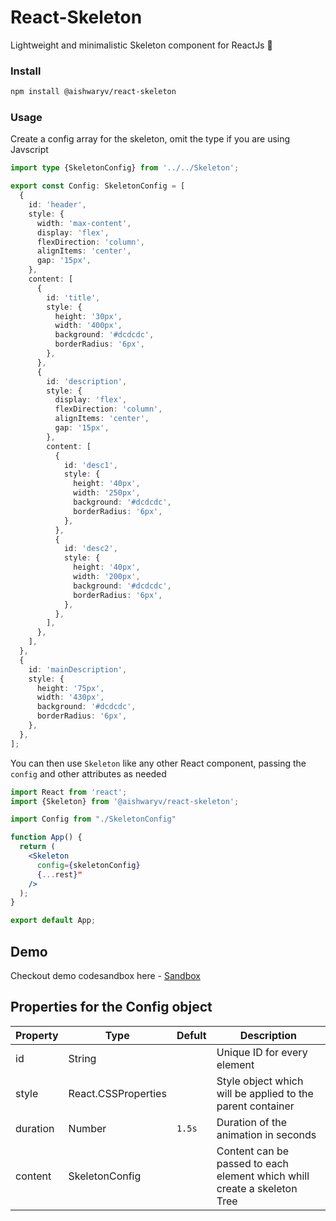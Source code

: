 # React-Skeleton

Lightweight and minimalistic Skeleton component for ReactJs 🎉

### Install

```bash
npm install @aishwaryv/react-skeleton
```

### Usage

Create a config array for the skeleton, omit the type if you are using Javscript

```ts
import type {SkeletonConfig} from '../../Skeleton';

export const Config: SkeletonConfig = [
  {
    id: 'header',
    style: {
      width: 'max-content',
      display: 'flex',
      flexDirection: 'column',
      alignItems: 'center',
      gap: '15px',
    },
    content: [
      {
        id: 'title',
        style: {
          height: '30px',
          width: '400px',
          background: '#dcdcdc',
          borderRadius: '6px',
        },
      },
      {
        id: 'description',
        style: {
          display: 'flex',
          flexDirection: 'column',
          alignItems: 'center',
          gap: '15px',
        },
        content: [
          {
            id: 'desc1',
            style: {
              height: '40px',
              width: '250px',
              background: '#dcdcdc',
              borderRadius: '6px',
            },
          },
          {
            id: 'desc2',
            style: {
              height: '40px',
              width: '200px',
              background: '#dcdcdc',
              borderRadius: '6px',
            },
          },
        ],
      },
    ],
  },
  {
    id: 'mainDescription',
    style: {
      height: '75px',
      width: '430px',
      background: '#dcdcdc',
      borderRadius: '6px',
    },
  },
];
```

You can then use `Skeleton` like any other React component, passing the `config` and other attributes as needed

```jsx
import React from 'react';
import {Skeleton} from '@aishwaryv/react-skeleton';

import Config from "./SkeletonConfig"

function App() {
  return (
    <Skeleton
      config={skeletonConfig}
      {...rest}"
    />
  );
}

export default App;
```

## Demo

Checkout demo codesandbox here - [Sandbox](https://codesandbox.io/p/devbox/w7kqhq?file=%2Fsrc%2FApp.tsx%3A9%2C2 'Demo')

## Properties for the Config object

| Property | Type                | Defult | Description                                                              |
| -------- | ------------------- | ------ | ------------------------------------------------------------------------ |
| id       | String              |        | Unique ID for every element                                              |
| style    | React.CSSProperties |        | Style object which will be applied to the parent container               |
| duration | Number              | `1.5s` | Duration of the animation in seconds                                     |
| content  | SkeletonConfig      |        | Content can be passed to each element which whill create a skeleton Tree |

